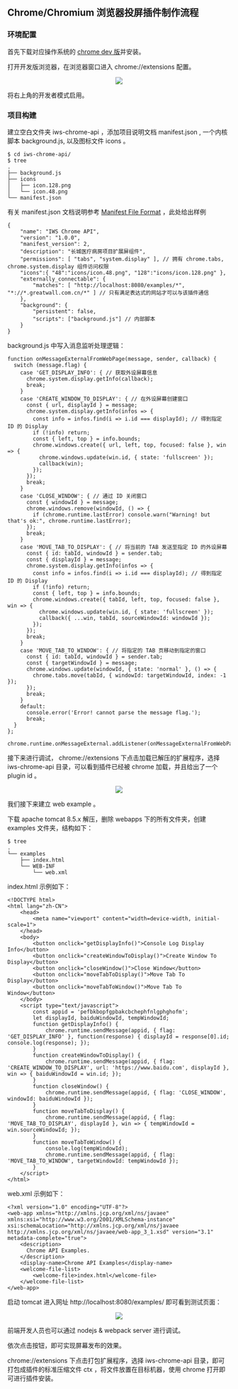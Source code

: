 ## Chrome/Chromium 浏览器投屏插件制作流程

### 环境配置

首先下载对应操作系统的 [chrome dev 版](https://www.chromium.org/getting-involved/dev-channel)并安装。

打开开发版浏览器，在浏览器窗口进入 chrome://extensions 配置。

<p align="center"><img src="../../images/2020-05-20-01.png"></p>

将右上角的开发者模式启用。

### 项目构建

建立空白文件夹 iws-chrome-api ，添加项目说明文档 manifest.json , 一个内核脚本 background.js, 以及图标文件 icons 。

```
$ cd iws-chrome-api/
$ tree
.
├── background.js
├── icons
│   ├── icon.128.png
│   └── icon.48.png
└── manifest.json
```

有关 manifest.json 文档说明参考 [Manifest File Format](https://developer.chrome.com/extensions/manifest) ，此处给出样例

```
{
	"name": "IWS Chrome API",
	"version": "1.0.0",
	"manifest_version": 2,
	"description": "长城医疗病房项目扩展屏组件",
	"permissions": [ "tabs", "system.display" ], // 拥有 chrome.tabs, chrome.system.display 组件访问权限
	"icons":{ "48":"icons/icon.48.png", "128":"icons/icon.128.png" },
	"externally_connectable": {
		"matches": [ "http://localhost:8080/examples/*", "*://*.greatwall.com.cn/*" ] // 只有满足表达式的网站才可以与该插件通信
	},
	"background": {
		"persistent": false,
		"scripts": ["background.js"] // 内部脚本
	}
}
```

background.js 中写入消息监听处理逻辑：

```
function onMessageExternalFromWebPage(message, sender, callback) {
  switch (message.flag) {
    case 'GET_DISPLAY_INFO': { // 获取外设屏幕信息
      chrome.system.display.getInfo(callback);
      break;
    }
    case 'CREATE_WINDOW_TO_DISPLAY': { // 在外设屏幕创建窗口
      const { url, displayId } = message;
      chrome.system.display.getInfo(infos => {
        const info = infos.find(i => i.id === displayId); // 得到指定 ID 的 Display
        if (!info) return;
        const { left, top } = info.bounds;
        chrome.windows.create({ url, left, top, focused: false }, win => {
          chrome.windows.update(win.id, { state: 'fullscreen' });
          callback(win);
        });
      });
      break;
    }
    case 'CLOSE_WINDOW': { // 通过 ID 关闭窗口
      const { windowId } = message;
      chrome.windows.remove(windowId, () => {
        if (chrome.runtime.lastError) console.warn("Warning! but that's ok:", chrome.runtime.lastError);
      });
      break;
    }
    case 'MOVE_TAB_TO_DISPLAY': { // 将当前的 TAB 发送至指定 ID 的外设屏幕
      const { id: tabId, windowId } = sender.tab;
      const { displayId } = message;
      chrome.system.display.getInfo(infos => {
        const info = infos.find(i => i.id === displayId); // 得到指定 ID 的 Display
        if (!info) return;
        const { left, top } = info.bounds;
        chrome.windows.create({ tabId, left, top, focused: false }, win => {
          chrome.windows.update(win.id, { state: 'fullscreen' });
          callback({ ...win, tabId, sourceWindowId: windowId });
        });
      });
      break;
    }
    case 'MOVE_TAB_TO_WINDOW': { // 将指定的 TAB 页移动到指定的窗口
      const { id: tabId, windowId } = sender.tab;
      const { targetWindowId } = message;
      chrome.windows.update(windowId, { state: 'normal' }, () => {
        chrome.tabs.move(tabId, { windowId: targetWindowId, index: -1 });
      });
      break;
    }
    default:
      console.error('Error! cannot parse the message flag.');
      break;
  }
};

chrome.runtime.onMessageExternal.addListener(onMessageExternalFromWebPage)
```

接下来进行调试， chrome://extensions 下点击加载已解压的扩展程序，选择 iws-chrome-api 目录，可以看到插件已经被 chrome 加载，并且给出了一个 plugin id 。

<p align="center"><img src="../../images/2020-05-20-02.png" /></p>

我们接下来建立 web example 。

下载 apache tomcat 8.5.x 解压，删除 webapps 下的所有文件夹，创建 examples 文件夹，结构如下：

```
$ tree
.
└── examples
    ├── index.html
    └── WEB-INF
        └── web.xml
```

index.html 示例如下：

```
<!DOCTYPE html>
<html lang="zh-CN">
	<head>
		<meta name="viewport" content="width=device-width, initial-scale=1">
	</head>
	<body>
		<button onclick="getDisplayInfo()">Console Log Display Info</button>
		<button onclick="createWindowToDisplay()">Create Window To Display</button>
		<button onclick="closeWindow()">Close Window</button>
		<button onclick="moveTabToDisplay()">Move Tab To Display</button>
		<button onclick="moveTabToWindow()">Move Tab To Window</button>
	</body>
	<script type="text/javascript">
		const appid = 'pefbkbopfgpbakcbchephfnlgphghofm';
		let displayId, baiduWindowId, tempWindowId;
		function getDisplayInfo() {
			chrome.runtime.sendMessage(appid, { flag: 'GET_DISPLAY_INFO' }, function(response) { displayId = response[0].id; console.log(response); });
		}
		function createWindowToDisplay() {
			chrome.runtime.sendMessage(appid, { flag: 'CREATE_WINDOW_TO_DISPLAY', url: 'https://www.baidu.com', displayId }, win => { baiduWindowId = win.id; });
		}
		function closeWindow() {
			chrome.runtime.sendMessage(appid, { flag: 'CLOSE_WINDOW', windowId: baiduWindowId });
		}
		function moveTabToDisplay() {
			chrome.runtime.sendMessage(appid, { flag: 'MOVE_TAB_TO_DISPLAY', displayId }, win => { tempWindowId = win.sourceWindowId; });
		}
		function moveTabToWindow() {
			console.log(tempWindowId);
			chrome.runtime.sendMessage(appid, { flag: 'MOVE_TAB_TO_WINDOW', targetWindowId: tempWindowId });
		}
	</script>
</html>
```

web.xml 示例如下：

```
<?xml version="1.0" encoding="UTF-8"?>
<web-app xmlns="http://xmlns.jcp.org/xml/ns/javaee" xmlns:xsi="http://www.w3.org/2001/XMLSchema-instance" xsi:schemaLocation="http://xmlns.jcp.org/xml/ns/javaee http://xmlns.jcp.org/xml/ns/javaee/web-app_3_1.xsd" version="3.1" metadata-complete="true">
    <description>
      Chrome API Examples.
    </description>
    <display-name>Chrome API Examples</display-name>
    <welcome-file-list>
        <welcome-file>index.html</welcome-file>
    </welcome-file-list>
</web-app>
```

启动 tomcat 进入网址 http://localhost:8080/examples/ 即可看到测试页面：

<p align="center"><img src="../../images/2020-05-20-03.png" /></p>

前端开发人员也可以通过 nodejs & webpack server 进行调试。

依次点击按钮，即可实现屏幕发布的效果。

chrome://extensions 下点击打包扩展程序，选择 iws-chrome-api 目录，即可打包成插件的标准压缩文件 ctx ，将文件放置在目标机器，使用 chrome 打开即可进行插件安装。
